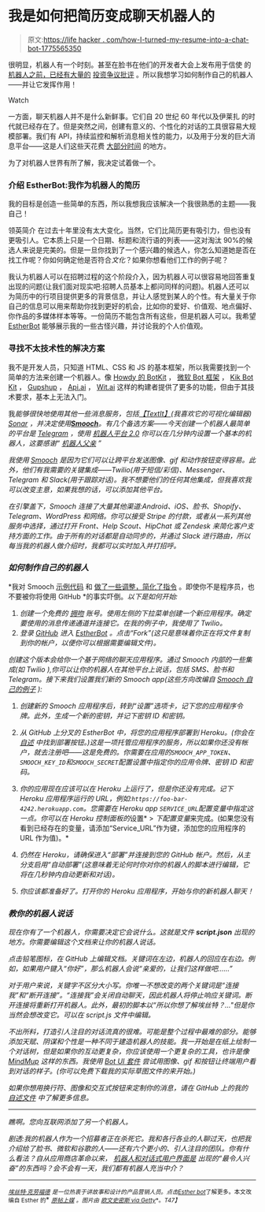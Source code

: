 # 我是如何把简历变成聊天机器人的

> 原文:[https://life hacker . com/how-I-turned-my-resume-into-a-chat-bot-1775565350](https://lifehacker.com/how-i-turned-my-resume-into-a-chat-bot-1775565350)

很明显，机器人有一个时刻。甚至在脸书在他们的开发者大会上发布用于信使 的 [机器人之前，已经有大量的](https://developers.facebook.com/blog/post/2016/04/12/bots-for-messenger/) [投资](https://betaworks.com/botcamp/)[争议](http://fortune.com/2016/03/24/chat-bot-racism/)[批评](http://gizmodo.com/facebook-messenger-chatbots-are-more-frustrating-than-h-1770732045#_ga=1.189639083.1224299049.1454957731) 。所以我想学习如何制作自己的机器人——并让它发挥作用！

Watch

一方面，聊天机器人并不是什么新鲜事。它们自 20 世纪 60 年代以及伊莱扎 的时代就已经存在了。但是突然之间，创建有意义的、个性化的对话的工具很容易大规模部署。我们有 API，持续监控和解析消息相关性的能力，以及用于分发的巨大消息平台——这是人们这些天花费 [大部分时间](http://www.businessinsider.com/the-messaging-app-report-2015-11?IR=T) 的地方。

为了对机器人世界有所了解，我决定试着做一个。

### 介绍 EstherBot:我作为机器人的简历

我的目标是创造一些简单的东西，所以我想我应该解决一个我很熟悉的主题——我自己！

领英简介 在过去十年里没有太大变化。当然，它们比简历更有吸引力，但也没有更吸引人。它本质上只是一个日期、标题和流行语的列表——这对淘汰 90%的候选人来说是完美的。但是一旦你找到了一个感兴趣的候选人，你怎么知道她是否在找工作呢？你如何确定他是否符合*文化*？如果你想看他们工作的例子呢？

我认为机器人可以在招聘过程的这个阶段介入，因为机器人可以很容易地回答重复出现的问题(让我们面对现实吧:招聘人员基本上都问同样的问题)。机器人还可以为简历中的行项目提供更多的背景信息，并让人感觉到某人的个性。有大量关于你自己的信息可以用来帮助你找到更好的机会，比如你的爱好、价值观、地点偏好、你作品的多媒体样本等等。一份简历不能包含所有这些，但是机器人可以。我希望 [EstherBot](http://estherbot.com/) 能够展示我的一些古怪兴趣，并讨论我的个人价值观。

### **寻找不太技术性的解决方案**

我不是开发人员，只知道 HTML、CSS 和 JS 的基本框架，所以我需要找到一个简单的方法来创建一个机器人。像 [Howdy 的 BotKit](http://howdy.ai/botkit/) ， [微软 Bot 框架](https://dev.botframework.com/) ， [Kik Bot Kit](https://dev.kik.com/#/home) ， [Gupshup](https://www.gupshup.io/developer/home) ， [Api.ai](https://api.ai/) ， [Wit.ai](https://wit.ai/) 这样的构建者提供了更多的功能，但由于其技术要求，基本上无法入门。

我*能够很快地使用其他一些消息服务，包括[【TextIt】](https://textit.in/)(我喜欢它的可视化编辑器) [Sonar](https://www.sendsonar.com/) ，并决定使用[**Smooch**](https://smooch.io/)。有几个备选方案——今天创建一个机器人最简单的平台是 [Telegram](https://telegram.org/) ，使用 [机器人平台 2.0](https://core.telegram.org/bots/2-0-intro) 你可以在几分钟内设置一个基本的机器人，这要感谢“ [机器人父亲](https://telegram.me/BotFather) ”*

*我使用 [Smooch](http://smooch.io) 是因为它们可以让跨平台发送图像、gif 和动作按钮变得容易。此外，他们有我需要的关键集成——Twilio(用于短信/彩信)、Messenger、Telegram 和 Slack(用于跟踪对话)。我不想要他们的任何其他集成，但我喜欢我可以改变主意，如果我想的话，可以添加其他平台。*

*在引擎盖下，Smooch 连接了大量其他渠道:Android、iOS、脸书、Shopify、Telegram、WordPress 和网络。你可以接受 Stripe 的付款，或者从一系列其他服务中选择，通过打开 Front、Help Scout、HipChat 或 Zendesk 来简化客户支持方面的工作。由于所有的对话都是自动同步的，并通过 Slack 进行路由，所以每当我的机器人做介绍时，我都可以实时加入并打招呼。*

### *如何制作自己的机器人*

*我对 Smooch [示例代码](https://github.com/smooch/smooch-bot-example) 和 [做了一些调整，简化了指令](https://github.com/esthercrawford/EstherBot/blob/master/README.md) 。即使你不是程序员，也不要被你将使用 GitHub *的事实吓倒。*以下是如何开始:*

1.  *创建一个免费的 [拥吻](http://smooch.io) 账号。使用左侧的下拉菜单创建一个新应用程序。确定要使用的消息传递通道并连接它。在我的例子中，我使用了 Twilio。*
2.  *登录 [GitHub](https://github.com) 进入 [EstherBot](https://github.com/esthercrawford/EstherBot) 。点击“Fork”(这只是意味着你正在将文件复制到你的帐户，以便你可以根据需要编辑文件)。*

*创建这个版本会给你一个基于网络的聊天应用程序。通过 Smooch 内部的一些集成(如 Twilio ),你可以让你的机器人在其他平台上说话，包括 SMS、脸书和 Telegram。接下来我们设置我们新的 Smooch app(这些方向改编自 [Smooch 自己的例子](https://github.com/smooch/smooch-bot-example) ):*

1.  *创建新的 Smooch 应用程序后，转到“设置”选项卡，记下您的应用程序令牌。此外，生成一个新的密钥，并记下密钥 ID 和密钥。*

1.  *从 GitHub 上分叉的 EstherBot 中，将您的应用程序部署到 Heroku。(你会在 [自述](https://github.com/esthercrawford/EstherBot/blob/master/README.md) 中找到部署按钮。)这是一项托管应用程序的服务，所以如果你还没有帐户，就去注册吧——这是免费的。你需要在应用的`SMOOCH_APP_TOKEN`、`SMOOCH_KEY_ID`和`SMOOCH_SECRET`配置设置中指定你的应用令牌、密钥 ID 和密码。*
2.  *你的应用现在应该可以在 Heroku 上运行了，但是你还没有完成。记下 Heroku 应用程序运行的 URL，例如:`https://foo-bar-4242.herokuapp.com`。您需要在 Heroku app `SERVICE_URL`配置变量中指定这一点。你可以在 Heroku 控制面板的*设置* > *下配置变量*来完成。(如果您没有看到已经存在的变量，请添加“Service_URL”作为键，添加您的应用程序的 URL 作为值)。*
3.  *仍然在 Heroku，请确保进入“部署”并连接到您的 GitHub 帐户。然后，从主分支启用“自动部署”(这意味着无论何时你对你的机器人的脚本进行编辑，它将在几秒钟内自动更新和对话)。*
4.  *你应该都准备好了。打开你的 Heroku 应用程序，开始与你的新机器人聊天！*

### *教你的机器人说话*

*现在你有了一个机器人，你需要决定它会说什么。这就是文件 **script.json** 出现的地方。你需要编辑这个文档来让你的机器人说话。*

*点击铅笔图标，在 GitHub 上编辑文档。关键词在左边，机器人的回应在右边。例如，如果用户键入“你好”，那么机器人会说“亲爱的，让我们这样做吧……”*

*对于用户来说，关键字不区分大小写。你唯一不想改变的两个关键词是“连接我”和“断开连接”。“连接我”会关闭自动聊天，因此机器人将停止响应关键词。断开连接将重新打开机器人。此外，最初的脚本以“所以你想了解埃丝特？..."但是你当然会想改变它。可以在 script.js 文件中编辑。*

*不出所料，打造引人注目的对话流真的很难。可能是整个过程中最难的部分。能够添加天赋、阴谋和个性是一种不同于建造机器人的技能。我一开始是在纸上绘制一个对话树，但是如果你的互动更复杂，你应该使用一个更复杂的工具，也许是像 [MindMup](https://www.mindmup.com/) 这样的东西。我使用 [Bot UI 套件](https://bots.mockuuups.com/) 尝试用图像、gif 和按钮让终端用户看到对话的样子。(你可以免费下载我的实际草图文件的来开始。)*

*如果你想用换行符、图像和交互式按钮来定制你的消息，请在 GitHub 上的我的 [自述文件](https://github.com/esthercrawford/EstherBot/blob/master/README.md) 中了解更多信息。*

* * *

*瞧啊。您向互联网添加了另一个机器人。* 

*剧透:我的机器人作为一个招募者正在杀死它。我和各行各业的人聊过天，也把我介绍给了脸书、微软和谷歌的人——还有六个更小的、引人注目的团队。你有什么看法？自从应用商店革命以来， [机器人和对话式用户界面是](http://www.businessinsider.com/evernote-founder-phil-libin-creating-incubator-for-bots-2016-3) 出现的“最令人兴奋”的东西吗？会不会有一天，我们都有机器人充当中介？* 

* * *

*[*<small>埃丝特·克劳福德</small>*](https://twitter.com/EstherCrawford) *<small>是一位热衷于讲故事和设计的产品营销人员。点击</small>*[*<small>Esther bot</small>*](http://www.estherbot.com/)*<small>了解更多。本文改编自 Esther 的</small>* [*<small>原帖上媒</small>*](https://medium.com/life-learning/how-i-turned-my-resume-into-a-bot-and-how-you-can-too-f03847352baa) *<small>。图片由</small>* [<small>*欧文史密斯 via Getty*</small>](http://www.gettyimages.com/license/512138811)<small>*。*T47】</small>*